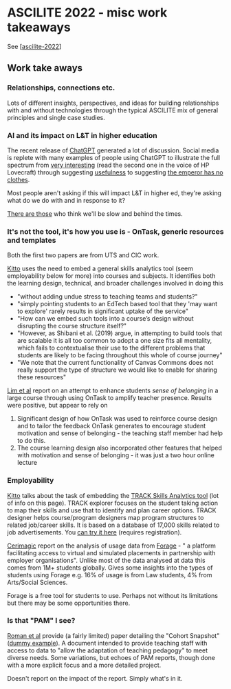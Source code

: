 # ASCILITE 2022 - misc work takeaways

See [[ascilite-2022]]

## Work take aways

### Relationships, connections etc.

Lots of different insights, perspectives, and ideas for building relationships with and without technologies through the typical ASCILITE mix of general principles and single case studies.

### AI and its impact on L&T in higher education

The recent release of [ChatGPT](https://openai.com/blog/chatgpt/) generated a lot of discussion. Social media is replete with many examples of people using ChatGPT to illustrate the full spectrum from [very interesting](https://twitter.com/Jessifer/status/1599212498795626497) (read the second one in the voice of HP Lovecraft) through suggesting [usefulness](https://twitter.com/pennyjw/status/1599726226842996736) to suggesting [the emperor has no clothes](https://twitter.com/ArthurCDent/status/1599254361657716737).

Most people aren't asking if this will impact L&T in higher ed, they're asking what do we do with and in response to it?

[There are those](https://twitter.com/mwjtweet/status/1600026153850351617) who think we'll be slow and behind the times.



### It's not the tool, it's how you use is - OnTask, generic resources and templates

Both the first two papers are from UTS and CIC work.

[Kitto](./ascilite2022-day-one#how-can-edtech-support-graduate-employability) uses the need to embed a general skills analytics tool (seem employability below for more) into courses and subjects. It identifies both the learning design, technical, and broader challenges involved in doing this
- "without adding undue stress to teaching teams and students?"
- "simply pointing students to an EdTech based tool that they 'may want to explore' rarely results in significant uptake of the service"
- "How can we embed such tools into a course’s design without disrupting the course structure itself?"
- "However, as Shibani et al. (2019) argue, in attempting to build tools that are scalable it is all too common to adopt a one size fits all mentality, which fails to contextualise their use to the different problems that students are likely to be facing throughout this whole of course journey"
- "We note that the current functionality of Canvas Commons does not really support the type of structure we would like to enable for sharing these resources"

[Lim et al](./ascilite2022-day-two#made-good-connections-amplifying-teacher-presence-and-belonging-at-scale-through-learning-design-and-personalised-feedback) report on an attempt to enhance students _sense of belonging_ in a large course through using OnTask to amplify teacher presence. Results were positive, but appear to rely on

1. Significant design of how OnTask was used to reinforce course design and to tailor the feedback OnTask generates to encourage student motivation and sense of belonging - the teaching staff member had help to do this.
2. The course learning design also incorporated other features that helped with motivation and sense of belonging - it was just a two hour online lecture

### Employability

[Kitto](./ascilite2022-day-one#how-can-edtech-support-graduate-employability) talks about the task of embedding the [TRACK Skills Analytics tool](https://cic.uts.edu.au/tools/track-skills-analytics/) (lot of info on this page). TRACK explorer focuses on the student taking action to map their skills and use that to identify and plan career options. TRACK designer helps course/program designers map program structures to related job/career skills. It is based on a database of 17,000 skills related to job advertisements. You [can try it here](https://open.uts.edu.au/track-explorer/) (requires registration).

[Cerimagic](./ascilite2022-day-three#bridging-education-to-employment-through-virtual-experience-placement) report on the analysis of usage data from [Forage](https://www.theforage.com/) - " a platform facilitating access to virtual and simulated placements in partnership with employer organisations". Unlike most of the data analysed at data this comes from 1M+ students globally. Gives some insights into the types of students using Forage e.g. 16% of usage is from Law students, 4% from Arts/Social Sciences.

Forage is a free tool for students to use. Perhaps not without its limitations but there may be some opportunities there.

### Is that "PAM" I see?

[Roman et al](https://publications.ascilite.org/index.php/APUB/article/view/204) provide (a fairly limited) paper detailing the "Cohort Snapshot" ([dummy example](https://drive.google.com/file/d/1gBsbOn54qEa7eKXkYU3Sgcc48xdG3dDJ/view)). A document intended to provide teaching staff with access to data to "allow the adaptation of teaching pedagogy" to meet diverse needs.   Some variations, but echoes of PAM reports, though done with a more explicit focus and a more detailed project.

Doesn't report on the impact of the report. Simply what's in it.



[//begin]: # "Autogenerated link references for markdown compatibility"
[ascilite-2022]: ascilite-2022 "ASCILITE 2022"
[//end]: # "Autogenerated link references"